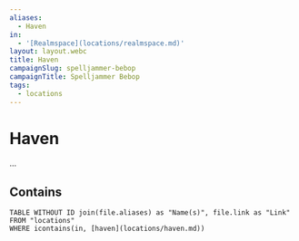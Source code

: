 ```yaml
---
aliases:
  - Haven
in:
  - '[Realmspace](locations/realmspace.md)'
layout: layout.webc
title: Haven
campaignSlug: spelljammer-bebop
campaignTitle: Spelljammer Bebop
tags:
  - locations
---
```

# Haven

...

## Contains
```dataview
TABLE WITHOUT ID join(file.aliases) as "Name(s)", file.link as "Link"
FROM "locations"
WHERE icontains(in, [haven](locations/haven.md))
```
